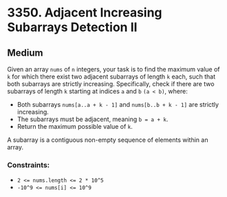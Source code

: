# 3350. Adjacent Increasing Subarrays Detection II

## Medium

Given an array `nums` of `n` integers, your task is to find the maximum value of `k` for which there exist two adjacent
subarrays of length `k` each, such that both subarrays are strictly increasing. Specifically, check if there are two
subarrays of length `k` starting at indices `a` and `b` `(a < b)`, where:

- Both subarrays `nums[a..a + k - 1]` and `nums[b..b + k - 1]` are strictly increasing.
- The subarrays must be adjacent, meaning `b = a + k`.
- Return the maximum possible value of `k`.

A subarray is a contiguous non-empty sequence of elements within an array.

### Constraints:

- `2 <= nums.length <= 2 * 10^5`
- `-10^9 <= nums[i] <= 10^9`
